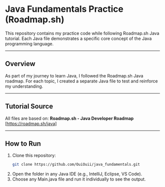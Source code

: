 # Java Fundamentals Practice (Roadmap.sh)

This repository contains my practice code while following Roadmap.sh Java tutorial. Each Java file demonstrates a specific core concept of the Java programming language.

---

## Overview

As part of my journey to learn Java, I followed the Roadmap.sh Java roadmap. For each topic, I created a separate Java file to test and reinforce my understanding.

---

## Tutorial Source

All files are based on:
**Roadmap.sh - Java Developer Roadmap**  
[https://roadmap.sh/java]

---

## How to Run

1. Clone this repository:
   ```bash
   git clone https://github.com/OuiOuii/java_fundamentals.git
   
2. Open the folder in any Java IDE (e.g., IntelliJ, Eclipse, VS Code).
3. Choose any Main.java file and run it individually to see the output.
